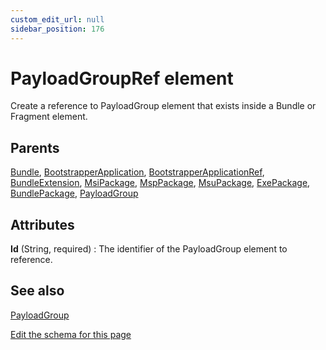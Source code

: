 ```yaml
---
custom_edit_url: null
sidebar_position: 176
---
```

# PayloadGroupRef element
Create a reference to PayloadGroup element that exists inside a Bundle or Fragment element.

## Parents
[Bundle](bundle.md), [BootstrapperApplication](bootstrapperapplication.md), [BootstrapperApplicationRef](bootstrapperapplicationref.md), [BundleExtension](bundleextension.md), [MsiPackage](msipackage.md), [MspPackage](msppackage.md), [MsuPackage](msupackage.md), [ExePackage](exepackage.md), [BundlePackage](bundlepackage.md), [PayloadGroup](payloadgroup.md)

## Attributes
**Id** (String, required)
  : The identifier of the PayloadGroup element to reference.


## See also
[PayloadGroup](payloadgroup.md)

[Edit the schema for this page](https://github.com/wixtoolset/web/blob/master/src/xsd4/wix.xsd)